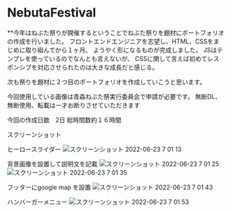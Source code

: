 # NebutaFestival

**今年はねぶた祭りが開催するということでねぶた祭りを題材にポートフォリオの作成を行いました。 フロントエンドエンジニアを志望し、HTML、CSSをまじめに取り組んでから１ヶ月、 ようやく形になるものが完成しました。 JSはテンプレを使っているのでなんとも言えないが、 CSSに関して言えば初めてレスポンシブを対応させられたのは大きな成長だと感じる。

次も祭りを題材に２つ目のポートフォリオを作成していこうと思います。

今回使用している画像は青森ねぶた祭実行委員会で申請が必要です。
無断DL、無断使用、転載は一才お断りさせていただきます

今回の作成日数　2日 総時間数約１６時間

スクリーンショット

ヒーロースライダー
![スクリーンショット 2022-06-23 7 01 13](https://user-images.githubusercontent.com/96602926/175159105-e2240b5d-109a-45ca-a28d-0a612228900f.png)

背景画像を設置して説明文を記載
![スクリーンショット 2022-06-23 7 01 25](https://user-images.githubusercontent.com/96602926/175160107-43699417-ffc0-48ec-ac3f-83a59bab89dd.png)
![スクリーンショット 2022-06-23 7 01 35](https://user-images.githubusercontent.com/96602926/175160117-8e6536fe-4d24-4985-bf44-17dc5cc8451b.png)

フッターにgoogle map を設置
![スクリーンショット 2022-06-23 7 01 43](https://user-images.githubusercontent.com/96602926/175160147-eba4ad6a-f6d7-4b40-a708-1738eae7e2dc.png)

ハンバーガーメニュー
![スクリーンショット 2022-06-23 7 01 53](https://user-images.githubusercontent.com/96602926/175160214-c13ffad4-3c5d-48bd-98f3-f4c1060e3502.png)
